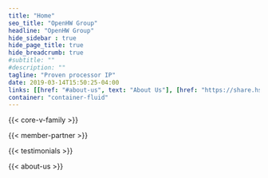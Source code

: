 ```yaml
---
title: "Home"
seo_title: "OpenHW Group"
headline: "OpenHW Group"
hide_sidebar : true
hide_page_title: true
hide_breadcrumb: true
#subtitle: ""
#description: ""
tagline: "Proven processor IP"
date: 2019-03-14T15:50:25-04:00
links: [[href: "#about-us", text: "About Us"], [href: "https://share.hsforms.com/1XdNvwOBNRTONOVdZjwVleg4o9yd", text: "Join Our Mailing List"]]
container: "container-fluid"
---
```

{{< core-v-family >}}

{{< member-partner >}}

{{< testimonials >}}

{{< about-us >}}


